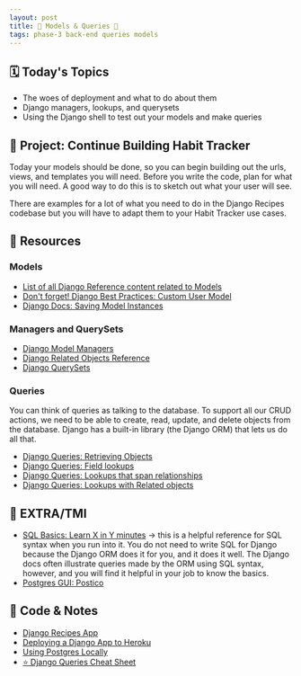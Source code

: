 ```yaml
---
layout: post
title: 🐻 Models & Queries 🐻
tags: phase-3 back-end queries models
---
```


## 🗓️ Today's Topics

- The woes of deployment and what to do about them
- Django managers, lookups, and querysets
- Using the Django shell to test out your models and make queries

## 🎯 Project: Continue Building Habit Tracker

Today your models should be done, so you can begin building out the urls, views, and templates you will need. Before you write the code, plan for what you will need. A good way to do this is to sketch out what your user will see.

There are examples for a lot of what you need to do in the Django Recipes codebase but you will have to adapt them to your Habit Tracker use cases.

## 🔖 Resources

### Models

- [List of all Django Reference content related to Models](https://docs.djangoproject.com/en/4.0/ref/models/)
- [Don't forget! Django Best Practices: Custom User Model](https://learndjango.com/tutorials/django-custom-user-model)
- [Django Docs: Saving Model Instances](https://docs.djangoproject.com/en/4.0/ref/models/instances/#saving-objects)

### Managers and QuerySets

- [Django Model Managers](https://docs.djangoproject.com/en/4.0/topics/db/managers)
- [Django Related Objects Reference](https://docs.djangoproject.com/en/4.0/ref/models/relations/#related-objects-reference)
- [Django QuerySets](https://docs.djangoproject.com/en/4.0/topics/db/queries/#retrieving-objects)

### Queries

You can think of queries as talking to the database. To support all our CRUD actions, we need to be able to create, read, update, and delete objects from the database. Django has a built-in library (the Django ORM) that lets us do all that.

- [Django Queries: Retrieving Objects](https://docs.djangoproject.com/en/4.0/topics/db/queries/#retrieving-objects)
- [Django Queries: Field lookups](https://docs.djangoproject.com/en/4.0/topics/db/queries/#field-lookups)
- [Django Queries: Lookups that span relationships](https://docs.djangoproject.com/en/4.0/topics/db/queries/#lookups-that-span-relationships)
- [Django Queries: Lookups with Related objects](https://docs.djangoproject.com/en/4.0/topics/db/queries/#related-objects)

## 🌟 EXTRA/TMI

- [SQL Basics: Learn X in Y minutes](https://learnxinyminutes.com/docs/sql/) -> this is a helpful reference for SQL syntax when you run into it. You do not need to write SQL for Django because the Django ORM does it for you, and it does it well. The Django docs often illustrate queries made by the ORM using SQL syntax, however, and you will find it helpful in your job to know the basics.
- [Postgres GUI: Postico](https://eggerapps.at/postico/)

## 🦉 Code & Notes

- [Django Recipes App](https://github.com/Momentum-Team-12/example-django-recipes)
- [Deploying a Django App to Heroku](https://momentumlearn.notion.site/Deploying-a-Django-App-to-Heroku-81488333c03445539bfc7eb3c1691ed0)
- [Using Postgres Locally](https://momentumlearn.notion.site/Using-Postgres-Locally-6d24cd1ea8854eabb875023d6696fba9)
- [⭐ Django Queries Cheat Sheet](https://github.com/Momentum-Team-12/notes/blob/main/django-queries.md)
